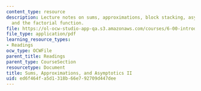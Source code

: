```yaml
---
content_type: resource
description: Lecture notes on sums, approximations, block stacking, asymptotic notation,
  and the factorial function.
file: https://ol-ocw-studio-app-qa.s3.amazonaws.com/courses/6-00-introduction-to-computer-science-and-programming-fall-2008/ed6f464fa5d1318b66e792709d447dee_l11_sums2.pdf
file_type: application/pdf
learning_resource_types:
- Readings
ocw_type: OCWFile
parent_title: Readings
parent_type: CourseSection
resourcetype: Document
title: Sums, Approximations, and Asymptotics II
uid: ed6f464f-a5d1-318b-66e7-92709d447dee
---
```

